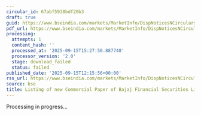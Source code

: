 ```yaml
---
circular_id: 67abf5938bdf20b3
draft: true
guid: https://www.bseindia.com/markets/MarketInfo/DispNoticesNCirculars.aspx?Noticeid={6D5FAA55-89AC-4761-B205-4C073CE429D4}&noticeno=20250915-46&dt=09/15/2025&icount=46&totcount=66&flag=0
pdf_url: https://www.bseindia.com/markets/MarketInfo/DispNoticesNCirculars.aspx?Noticeid={6D5FAA55-89AC-4761-B205-4C073CE429D4}&noticeno=20250915-46&dt=09/15/2025&icount=46&totcount=66&flag=0
processing:
  attempts: 1
  content_hash: ''
  processed_at: '2025-09-15T15:27:50.887748'
  processor_version: '2.0'
  stage: download_failed
  status: failed
published_date: '2025-09-15T12:15:56+00:00'
rss_url: https://www.bseindia.com/markets/MarketInfo/DispNoticesNCirculars.aspx?Noticeid={6D5FAA55-89AC-4761-B205-4C073CE429D4}&noticeno=20250915-46&dt=09/15/2025&icount=46&totcount=66&flag=0
source: bse
title: Listing of new Commercial Paper of Bajaj Financial Securities Limited
---
```


Processing in progress...
